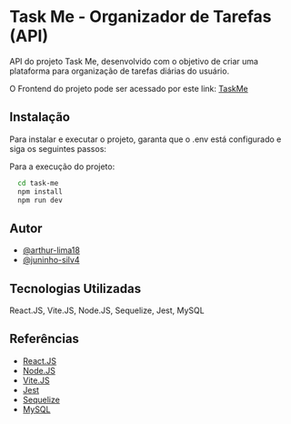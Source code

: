 
# Task Me - Organizador de Tarefas (API)

API do projeto Task Me, desenvolvido com o objetivo de criar uma plataforma para organização de tarefas diárias do usuário.

O Frontend do projeto pode ser acessado por este link: [TaskMe](https://github.com/arthur-lima18/task-me)

## Instalação

Para instalar e executar o projeto, garanta que o .env está configurado e siga os seguintes passos:

Para a execução do projeto: 
```bash
  cd task-me
  npm install 
  npm run dev
```
## Autor

- [@arthur-lima18](https://www.github.com/arthur-lima18)
- [@juninho-silv4](https://github.com/juninho-silv4)


## Tecnologias Utilizadas

React.JS, Vite.JS, Node.JS, Sequelize, Jest, MySQL


## Referências

 - [React.JS](https://pt-br.react.dev)
 - [Node.JS](https://nodejs.org/en/docs)
 - [Vite.JS](https://vitejs.dev)
 - [Jest](https://jestjs.io/pt-BR/)
 - [Sequelize](https://sequelize.org)
 - [MySQL](https://www.mysql.com)
